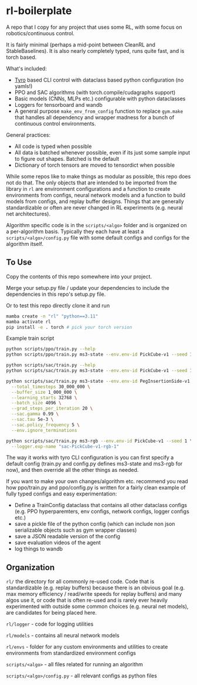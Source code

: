 # rl-boilerplate

A repo that I copy for any project that uses some RL, with some focus on robotics/continuous control.

It is fairly minimal (perhaps a mid-point between CleanRL and StableBaselines). It is also nearly completely typed, runs quite fast, and is torch based.

What's included:
- [Tyro](https://github.com/brentyi/tyro) based CLI control with dataclass based python configuration (no yamls!)
- PPO and SAC algorithms (with torch.compile/cudagraphs support)
- Basic models (CNNs, MLPs etc.) configurable with python dataclasses
- Loggers for tensorboard and wandb
- A general purpose `make_env_from_config` function to replace `gym.make` that handles all dependency and wrapper madness for a bunch of continuous control environments.

General practices:
- All code is typed when possible
- All data is batched whenever possible, even if its just some sample input to figure out shapes. Batched is the default
- Dictionary of torch tensors are moved to tensordict when possible

While some repos like to make things as modular as possible, this repo does not do that. The only objects that are intended to be imported from the library in `rl` are environment configurations and a function to create environments from configs, neural network models and a function to build models from configs, and replay buffer designs. Things that are generally standardizable or often are never changed in RL experiments (e.g. neural net architectures). 

Algorithm specific code is in the `scripts/<algo>` folder and is organized on a per-algorithm basis. Typically they each have at least a `scripts/<algo>/config.py` file with some default configs and configs for the algorithm itself.

## To Use

Copy the contents of this repo somewhere into your project.

Merge your setup.py file / update your dependencies to include the dependencies in this repo's setup.py file.
<!-- 
Replace / update the following files

`environment.yml` - change the name and add/remove pkgs

`pkgname` - rename folder to the actual project name

Then `mamba create env` or `conda create env` -->

Or to test this repo directly clone it and run

```bash
mamba create -n "rl" "python==3.11"
mamba activate rl
pip install -e . torch # pick your torch version
```

Example train script

```bash
python scripts/ppo/train.py --help
python scripts/ppo/train.py ms3-state --env.env-id PickCube-v1 --seed 1 --logger.exp-name "ppo-PickCube-v1-state-1"

python scripts/sac/train.py --help
python scripts/sac/train.py ms3-state --env.env-id PickCube-v1 --seed 1 --logger.exp-name "sac-PickCube-v1-state-1"

python scripts/sac/train.py ms3-state --env.env-id PegInsertionSide-v1 --seed 1 --logger.exp-name "sac-PegInsertionSide-v1-state-1" --num_eval_steps 100 \
  --total_timesteps 30_000_000 \
  --buffer_size 1_000_000 \
  --learning_starts 32768 \
  --batch_size 4096 \
  --grad_steps_per_iteration 20 \
  --sac.gamma 0.99 \
  --sac.tau 5e-3 \
  --sac.policy_frequency 5 \
  --env.ignore_terminations

python scripts/sac/train.py ms3-rgb --env.env-id PickCube-v1 --seed 1 \
  --logger.exp-name "sac-PickCube-v1-rgb-1"
```

The way it works with tyro CLI configuration is you can first specify a default config (train.py and config.py defines ms3-state and ms3-rgb for now), and then override all the other things as needed.

If you want to make your own changes/algorithm etc. recommend you read how ppo/train.py and ppo/config.py is written for a fairly clean example of fully typed configs and easy experimentation:
- Define a TrainConfig dataclass that contains all other dataclass configs (e.g. PPO hyperparemters, env configs, network configs, logger configs etc.)
- save a pickle file of the python config (which can include non json serializable objects such as gym wrapper classes)
- save a JSON readable version of the config
- save evaluation videos of the agent
- log things to wandb

## Organization

`rl/` the directory for all commonly re-used code. Code that is standardizable (e.g. replay buffers) because there is an obvious goal (e.g. max memory efficiency / read/write speeds for replay buffers) and many algos use it, or code that is often re-used and is rarely ever heavily experimented with outside some common choices (e.g. neural net models), are candidates for being placed here.

`rl/logger` - code for logging utilities

`rl/models` - contains all neural network models

`rl/envs` - folder for any custom environments and utilities to create environments from standardized environment configs

`scripts/<algo>` - all files related for running an algorithm

`scripts/<algo>/config.py` - all relevant configs as python files